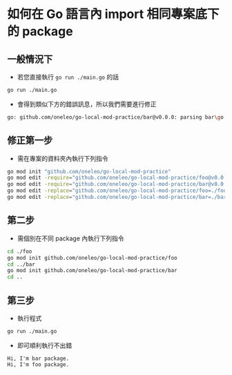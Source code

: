 # 如何在 Go 語言內 import 相同專案底下的 package

## 一般情況下

- 若您直接執行 `go run ./main.go` 的話

```sh
go run ./main.go
```

- 會得到類似下方的錯誤訊息，所以我們需要進行修正

```sh
go: github.com/oneleo/go-local-mod-practice/bar@v0.0.0: parsing bar\go.mod: open C:\Users\chtti\oneleo\go-local-mod-practice\bar\go.mod: The system cannot find the file specified.
```

## 修正第一步
- 需在專案的資料夾內執行下列指令

```sh
go mod init "github.com/oneleo/go-local-mod-practice"
go mod edit -require="github.com/oneleo/go-local-mod-practice/foo@v0.0.0"
go mod edit -require="github.com/oneleo/go-local-mod-practice/bar@v0.0.0"
go mod edit -replace="github.com/oneleo/go-local-mod-practice/foo=./foo"
go mod edit -replace="github.com/oneleo/go-local-mod-practice/bar=./bar"
```

## 第二步
- 需個別在不同 package 內執行下列指令

```sh
cd ./foo
go mod init github.com/oneleo/go-local-mod-practice/foo
cd ../bar
go mod init github.com/oneleo/go-local-mod-practice/bar
cd ..
```

## 第三步
- 執行程式

```sh
go run ./main.go
```

- 即可順利執行不出錯

```
Hi, I'm bar package.
Hi, I'm foo package.
```
